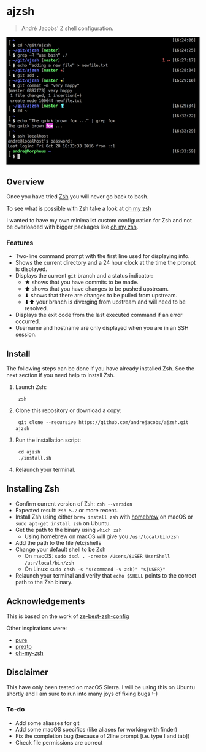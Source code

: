 # ajzsh

> André Jacobs' Z shell configuration.

<img src="docs/screenshot.png" width="864">

## Overview

Once you have tried [Zsh](https://en.wikipedia.org/wiki/Z_shell) you will never go back to bash.

To see what is possible with Zsh take a look at [oh my zsh](http://ohmyz.sh/)

I wanted to have my own minimalist custom configuration for Zsh and not be overloaded with bigger packages like [oh my zsh](http://ohmyz.sh/).

### Features

- Two-line command prompt with the first line used for displaying info.
- Shows the current directory and a 24 hour clock at the time the prompt is displayed.
- Displays the current `git` branch and a status indicator: 
    - ★ shows that you have commits to be made.
    - ⬆ shows that you have changes to be pushed upstream.
    - ⬇ shows that there are changes to be pulled from upstream.
    - ⬇⬆ your branch is diverging from upstream and will need to be resolved.
- Displays the exit code from the last executed command if an error occurred.
- Username and hostname are only displayed when you are in an SSH session.

## Install

The following steps can be done if you have already installed Zsh. See the next section if you need help to install Zsh.

1. Launch Zsh:

        zsh

2. Clone this repository or download a copy:

        git clone --recursive https://github.com/andrejacobs/ajzsh.git ajzsh

3. Run the installation script:

        cd ajzsh
        ./install.sh

4. Relaunch your terminal.

## Installing Zsh

- Confirm current version of Zsh: `zsh --version`
- Expected result: `zsh 5.2` or more recent.
- Install Zsh using either `brew install zsh` with [homebrew](http://brew.sh/) on macOS or `sudo apt-get install zsh` on Ubuntu.
- Get the path to the binary using `which zsh`
    - Using homebrew on macOS will give you `/usr/local/bin/zsh`
- Add the path to the file /etc/shells
- Change your default shell to be Zsh
    - On macOS: `sudo dscl . -create /Users/$USER UserShell /usr/local/bin/zsh`
    - On Linux: `sudo chsh -s "$(command -v zsh)" "${USER}"`
- Relaunch your terminal and verify that `echo $SHELL` points to the correct path to the Zsh binary.

## Acknowledgements

This is based on the work of [ze-best-zsh-config](https://github.com/spicycode/ze-best-zsh-config)

Other inspirations were:

- [pure](https://github.com/sindresorhus/pure)
- [prezto](https://github.com/sorin-ionescu/prezto)
- [oh-my-zsh](http://ohmyz.sh/)

## Disclaimer

This have only been tested on macOS Sierra. I will be using this on Ubuntu shortly and I am sure to run into many joys of fixing bugs :-)

### To-do

* Add some aliasses for git
* Add some macOS specifics (like aliases for working with finder)
* Fix the completion bug (because of 2line prompt [i.e. type l and tab])
* Check file permissions are correct

